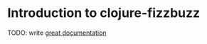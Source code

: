 # Introduction to clojure-fizzbuzz

TODO: write [great documentation](http://jacobian.org/writing/what-to-write/)
